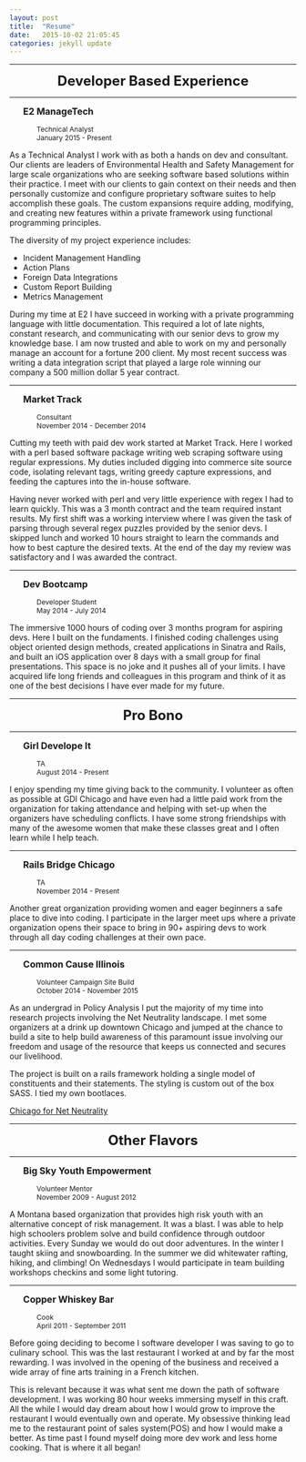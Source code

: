 ```yaml
---
layout: post
title:  "Resume"
date:   2015-10-02 21:05:45
categories: jekyll update
---
```


---------

<div style="font-size: 24px; font-weight: bold; text-align: center;"> Developer Based Experience </div>

---------

<ul>
	<li style="font-size: 16px; font-weight: bold; list-style-type: none;">E2 ManageTech</li>
	<ul style="list-style-type: none;">
		<li style="font-size: 12px;">Technical Analyst</li>
		<li style="font-size: 12px;">January 2015 - Present</li>
	</ul>
</ul>

As a Technical Analyst I work with as both a hands on dev and consultant. Our clients are leaders of Environmental Health and Safety Management for large scale organizations who are seeking software based solutions within their practice. I meet with our clients to gain context on their needs and then personally customize and configure proprietary software suites to help accomplish these goals. The custom expansions require adding, modifying, and creating new features within a private framework using functional programming principles. 

The diversity of my project experience includes:

- Incident Management Handling
- Action Plans
- Foreign Data Integrations
- Custom Report Building
- Metrics Management

During my time at E2 I have succeed in working with a private programming language with little documentation. This required a lot of late nights, constant research, and communicating with our senior devs to grow my knowledge base. I am now trusted and able to work on my and personally manage an account for a fortune 200 client. My most recent success was writing a data integration script that played a large role winning our company a 500 million dollar 5 year contract.

---------

<ul>
	<li style="font-size: 16px; font-weight: bold; list-style-type: none;">Market Track</li>
	<ul style="list-style-type: none;">
		<li style="font-size: 12px;">Consultant</li>
		<li style="font-size: 12px;">November 2014 - December 2014</li>
	</ul>
</ul>

Cutting my teeth with paid dev work started at Market Track. Here I worked with a perl based software package writing web scraping software using regular expressions. My duties included digging into commerce site source code, isolating relevant tags, writing greedy capture expressions, and feeding the captures into the in-house software.

Having never worked with perl and very little experience with regex I had to learn quickly.  This was a 3 month contract and the team required instant results.  My first shift was a working interview where I was given the task of parsing through several regex puzzles provided by the senior devs. I skipped lunch and worked 10 hours straight to learn the commands and how to best capture the desired texts. At the end of the day my review was satisfactory and I was awarded the contract.

---------------

<ul>
	<li style="font-size: 16px; font-weight: bold; list-style-type: none;">Dev Bootcamp</li>
	<ul style="list-style-type: none;">
		<li style="font-size: 12px;">Developer Student</li>
		<li style="font-size: 12px;">May 2014 - July 2014</li>
	</ul>
</ul>

The immersive 1000 hours of coding over 3 months program for aspiring devs. Here I built on the fundaments. I finished coding challenges using object oriented design methods, created applications in Sinatra and Rails, and built an iOS application over 8 days with a small group for final presentations. This space is no joke and it pushes all of your limits. I have acquired life long friends and colleagues in this program and think of it as one of the best decisions I have ever made for my future.

---------------

<div style="font-size: 24px; font-weight: bold; text-align: center;"> Pro Bono </div>

---------------

<ul>
	<li style="font-size: 16px; font-weight: bold; list-style-type: none;">Girl Develope It</li>
	<ul style="list-style-type: none;">
		<li style="font-size: 12px;">TA</li>
		<li style="font-size: 12px;">August 2014 - Present</li>
	</ul>
</ul>

I enjoy spending my time giving back to the community. I volunteer as often as possible at GDI Chicago and have even had a little paid work from the organization for taking attendance and helping with set-up when the organizers have scheduling conflicts. I have some strong friendships with many of the awesome women that make these classes great and I often learn while I help teach.

-------------

<ul>
	<li style="font-size: 16px; font-weight: bold; list-style-type: none;">Rails Bridge Chicago</li>
	<ul style="list-style-type: none;">
		<li style="font-size: 12px;">TA</li>
		<li style="font-size: 12px;">November 2014 - Present</li>
	</ul>
</ul>

Another great organization providing women and eager beginners a safe place to dive into coding.  I participate in the larger meet ups where a private organization opens their space to bring in 90+ aspiring devs to work through all day coding challenges at their own pace.

-----------

<ul>
	<li style="font-size: 16px; font-weight: bold; list-style-type: none;">Common Cause Illinois</li>
	<ul style="list-style-type: none;">
		<li style="font-size: 12px;">Volunteer Campaign Site Build</li>
		<li style="font-size: 12px;">October 2014 - November 2015</li>
	</ul>
</ul>

As an undergrad in Policy Analysis I put the majority of my time into research projects involving the Net Neutrality landscape. I met some organizers at a drink up downtown Chicago and jumped at the chance to build a site to help build awareness of this paramount issue involving our freedom and usage of the resource that keeps us connected and secures our livelihood.

The project is built on a rails framework holding a single model of constituents and their statements. The styling is custom out of the box SASS.  I tied my own bootlaces.

[Chicago for Net Neutrality](http://www.chicagofornetneutrality.com/)

---------

<div style="font-size: 24px; font-weight: bold; text-align: center;"> Other Flavors </div>

---------

<ul>
	<li style="font-size: 16px; font-weight: bold; list-style-type: none;">Big Sky Youth Empowerment</li>
	<ul style="list-style-type: none;">
		<li style="font-size: 12px;">Volunteer Mentor</li>
		<li style="font-size: 12px;">November 2009 - August 2012</li>
	</ul>
</ul>

A Montana based organization that provides high risk youth with an alternative concept of risk management. It was a blast. I was able to help high schoolers problem solve and build confidence through outdoor activities. Every Sunday we would do out door adventures. In the winter I taught skiing and snowboarding. In the summer we did whitewater rafting, hiking, and climbing! On Wednesdays I would participate in team building workshops checkins and some light tutoring.

----------

<ul>
	<li style="font-size: 16px; font-weight: bold; list-style-type: none;">Copper Whiskey Bar</li>
	<ul style="list-style-type: none;">
		<li style="font-size: 12px;">Cook</li>
		<li style="font-size: 12px;">April 2011 - September 2011</li>
	</ul>
</ul>

Before going deciding to become I software developer I was saving to go to culinary school. This was the last restaurant I worked at and by far the most rewarding. I was involved in the opening of the business and received a wide array of fine arts training in a French kitchen.

This is relevant because it was what sent me down the path of software development. I was working 80 hour weeks immersing myself in this craft. All the while I would day dream about how I would grow to improve the restaurant I would eventually own and operate. My obsessive thinking lead me to the restaurant point of sales system(POS) and how I would make a better. As time past I found myself doing more dev work and less home cooking. That is where it all began!